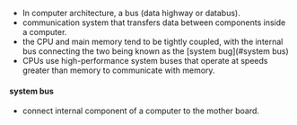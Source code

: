- In computer architecture, a bus (data highway or databus).
- communication system that transfers data between components inside a computer.
- the CPU and main memory tend to be tightly coupled, with the internal bus connecting the two being known as the [system bug](#system bus)
- CPUs use high-performance system buses that operate at speeds greater than memory to communicate with memory.

#### system bus
- connect internal component of a computer to the mother board. 